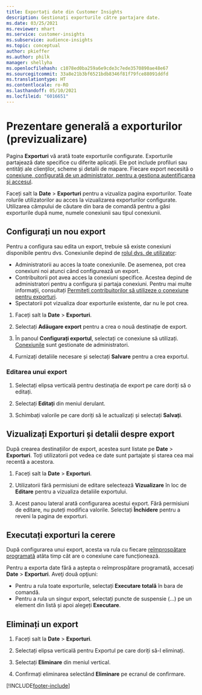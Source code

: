 ```yaml
---
title: Exportați date din Customer Insights
description: Gestionați exporturile către partajare date.
ms.date: 03/25/2021
ms.reviewer: mhart
ms.service: customer-insights
ms.subservice: audience-insights
ms.topic: conceptual
author: pkieffer
ms.author: philk
manager: shellyha
ms.openlocfilehash: c1078ed0ba259a6e9cde3c7ede3570890ae48e67
ms.sourcegitcommit: 33a8e21b3bf6521bdb8346f81f79fce88091ddfd
ms.translationtype: HT
ms.contentlocale: ro-RO
ms.lasthandoff: 05/10/2021
ms.locfileid: "6016651"
---
```

# <a name="exports-preview-overview"></a>Prezentare generală a exporturilor (previzualizare)

Pagina **Exporturi** vă arată toate exporturile configurate. Exporturile partajează date specifice cu diferite aplicații. Ele pot include profiluri sau entități ale clienților, scheme și detalii de mapare. Fiecare export necesită o [conexiune, configurată de un administrator, pentru a gestiona autentificarea și accesul](connections.md).

Faceți salt la **Date** > **Exporturi** pentru a vizualiza pagina exporturilor. Toate rolurile utilizatorilor au acces la vizualizarea exporturilor configurate. Utilizarea câmpului de căutare din bara de comandă pentru a găsi exporturile după nume, numele conexiunii sau tipul conexiunii.

## <a name="set-up-a-new-export"></a>Configurați un nou export

Pentru a configura sau edita un export, trebuie să existe conexiuni disponibile pentru dvs. Conexiunile depind de [rolul dvs. de utilizator](permissions.md):
- Administratorii au acces la toate conexiunile. De asemenea, pot crea conexiuni noi atunci când configurează un export.
- Contribuitorii pot avea acces la conexiuni specifice. Acestea depind de administratori pentru a configura și partaja conexiuni. Pentru mai multe informații, consultați [Permiteți contribuitorilor să utilizeze o conexiune pentru exporturi](connections.md#allow-contributors-to-use-a-connection-for-exports).
- Spectatorii pot vizualiza doar exporturile existente, dar nu le pot crea.

1. Faceți salt la **Date** > **Exporturi**.

1. Selectați **Adăugare export** pentru a crea o nouă destinație de export.

1. În panoul **Configurați exportul**, selectați ce conexiune să utilizați. [Conexiunile](connections.md) sunt gestionate de administratori. 

1. Furnizați detaliile necesare și selectați **Salvare** pentru a crea exportul.

### <a name="edit-an-export"></a>Editarea unui export

1. Selectați elipsa verticală pentru destinația de export pe care doriți să o editați.

1. Selectați **Editați** din meniul derulant.

1. Schimbați valorile pe care doriți să le actualizați și selectați **Salvați**.

## <a name="view-exports-and-export-details"></a>Vizualizați Exporturi și detalii despre export

După crearea destinațiilor de export, acestea sunt listate pe **Date** > **Exporturi**. Toți utilizatorii pot vedea ce date sunt partajate și starea cea mai recentă a acestora.

1. Faceți salt la **Date** > **Exporturi**.

1. Utilizatorii fără permisiuni de editare selectează **Vizualizare** în loc de **Editare** pentru a vizualiza detaliile exportului.

1. Acest panou lateral arată configurarea acestui export. Fără permisiuni de editare, nu puteți modifica valorile. Selectați **Închidere** pentru a reveni la pagina de exporturi.

## <a name="run-exports-on-demand"></a>Executați exporturi la cerere

După configurarea unui export, acesta va rula cu fiecare [reîmprospătare programată](system.md#schedule-tab) atâta timp cât are o conexiune care funcționează.

Pentru a exporta date fără a aștepta o reîmprospătare programată, accesați **Date** > **Exporturi**. Aveţi două opţiuni:

- Pentru a rula toate exporturile, selectați **Executare totală** în bara de comandă. 
- Pentru a rula un singur export, selectați puncte de suspensie (...) pe un element din listă și apoi alegeți **Executare**.

## <a name="remove-an-export"></a>Eliminați un export

1. Faceți salt la **Date** > **Exporturi**.

1. Selectați elipsa verticală pentru Exportul pe care doriți să-l eliminați.

1. Selectați **Eliminare** din meniul vertical.

1. Confirmați eliminarea selectând **Eliminare** pe ecranul de confirmare.


[!INCLUDE[footer-include](../includes/footer-banner.md)]
